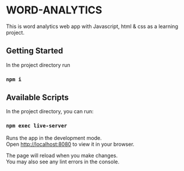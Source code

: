 # WORD-ANALYTICS

This is word analytics web app with Javascript, html & css as a learning project.

<!-- ![fancy-counter](./fancy-counter.png) -->

## Getting Started

In the project directory run

### `npm i`

## Available Scripts

In the project directory, you can run:

### `npm exec live-server`

Runs the app in the development mode.\
Open [http://localhost:8080](http://localhost:8080) to view it in your browser.

The page will reload when you make changes.\
You may also see any lint errors in the console.

